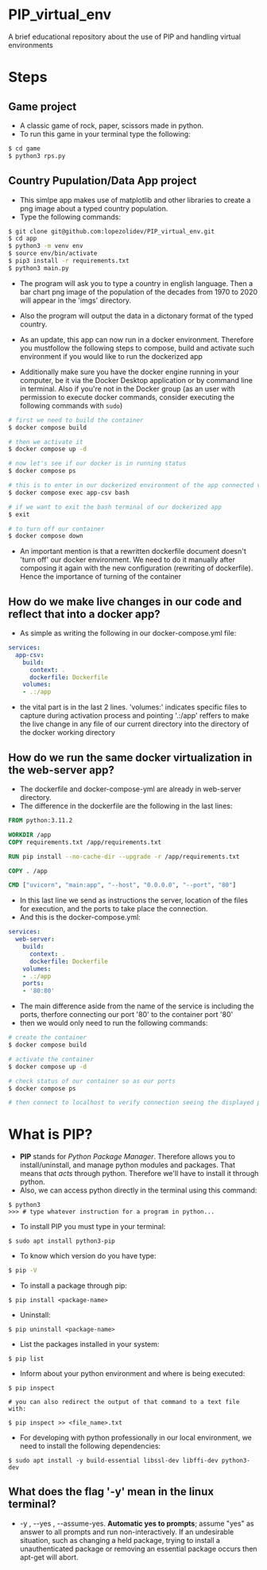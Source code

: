 # PIP_virtual_env
A brief educational repository about the use of PIP and handling virtual environments 

# Steps 

## Game project

- A classic game of rock, paper, scissors made in python.
- To run this game in your terminal type the following:
```sh
$ cd game
$ python3 rps.py
```

## Country Pupulation/Data App project
- This simlpe app makes use of matplotlib and other libraries to create a png image about a typed country population.
- Type the following commands:
```sh
$ git clone git@github.com:lopezolidev/PIP_virtual_env.git
$ cd app
$ python3 -m venv env
$ source env/bin/activate
$ pip3 install -r requirements.txt
$ python3 main.py
```
- The program will ask you to type a country in english language. Then a bar chart png image of the population of the decades from 1970 to 2020 will appear in the 'imgs' directory.
- Also the program will output the data in a dictonary format of the typed country.

- As an update, this app can now run in a docker environment. Therefore you mustfollow the following steps to compose, build and activate such environment if you would like to run the dockerized app
- Additionally make sure you have the docker engine running in your computer, be it via the Docker Desktop application or by command line in terminal. Also if you're not in the Docker group (as an user with permission to execute docker commands, consider executing the following commands with ```sudo```)
```sh
# first we need to build the container
$ docker compose build

# then we activate it
$ docker compose up -d

# now let's see if our docker is in running status
$ docker compose ps

# this is to enter in our dockerized environment of the app connected via a bash terminal
$ docker compose exec app-csv bash

# if we want to exit the bash terminal of our dockerized app
$ exit

# to turn off our container
$ docker compose down 
``` 
- An important mention is that a rewritten dockerfile document doesn't 'turn off' our docker environment. We need to do it manually after composing it again with the new configuration (rewriting of dockerfile). Hence the importance of turning of the container

## How do we make live changes in our code and reflect that into a docker app?
- As simple as writing the following in our docker-compose.yml file:
```yml
services:
  app-csv:
    build:
      context: .
      dockerfile: Dockerfile
    volumes:
    - .:/app
```
- the vital part is in the last 2 lines. 'volumes:' indicates specific files to capture during activation process and pointing '.:/app' reffers to make the live change in any file of our current directory into the directory of the docker working directory
 
## How do we run the same docker virtualization in the web-server app?
- The dockerfile and docker-compose-yml are already in web-server directory.
- The difference in the dockerfile are the following in the last lines:
```dockerfile
FROM python:3.11.2

WORKDIR /app
COPY requirements.txt /app/requirements.txt

RUN pip install --no-cache-dir --upgrade -r /app/requirements.txt

COPY . /app

CMD ["uvicorn", "main:app", "--host", "0.0.0.0", "--port", "80"]
```
- In this last line we send as instructions the server, location of the files for execution, and the ports to take place the connection.
- And this is the docker-compose.yml:
```yml
services:
  web-server:
    build:
      context: .
      dockerfile: Dockerfile
    volumes:
    - .:/app
    ports:
    - '80:80'
```
- The main difference aside from the name of the service is including the ports, therfore connecting our port '80' to the container port '80'
- then we would only need to run the following commands:
```sh
# create the container
$ docker compose build

# activate the container
$ docker compose up -d

# check status of our container so as our ports
$ docker compose ps

# then connect to localhost to verify connection seeing the displayed page
```


# What is PIP?
- **PIP** stands for _Python Package Manager_. Therefore allows you to install/uninstall, and manage python modules and packages. That means that _acts_ through python. Therefore we'll have to install it through python.
- Also, we can access python directly in the terminal using this command:
```shell
$ python3
>>> # type whatever instruction for a program in python...
```
- To install PIP you must type in your terminal:
```shell
$ sudo apt install python3-pip
```
- To know which version do you have type:
```bash
$ pip -V
```
- To install a package through pip:
```shell
$ pip install <package-name>
```
- Uninstall:
```shell
$ pip uninstall <package-name>
```
- List the packages installed in your system:
```shell
$ pip list
```
- Inform about your python environment and where is being executed:
```shell
$ pip inspect

# you can also redirect the output of that command to a text file with:

$ pip inspect >> <file_name>.txt
```
- For developing with python professionally in our local environment, we need to install the following dependencies:
```shell
$ sudo apt install -y build-essential libssl-dev libffi-dev python3-dev
```

## What does the flag '-y' mean in the linux terminal?
- -y , --yes , --assume-yes. **Automatic yes to prompts**; assume "yes" as answer to all prompts and run non-interactively. If an undesirable situation, such as changing a held package, trying to install a unauthenticated package or removing an essential package occurs then apt-get will abort.
